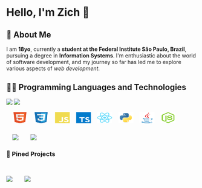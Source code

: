 # Hello, I'm Zich 👋

## 🤳 About Me

I am **18yo**, currently a **student at the Federal Institute São Paulo, Brazil**, pursuing a degree in **Information Systems**. I'm enthusiastic about the world of software development, and my journey so far has led me to explore various aspects of *web development*.

## 👨‍💻 Programming Languages and Technologies

<div>
    <img height="180em" src="https://github-readme-stats.vercel.app/api?username=PedroZich22&show_icons=true&theme=dark&rank_icon=github" />
    <img height="180em" src="https://github-readme-stats.vercel.app/api/top-langs/?username=PedroZich22&theme=dark&layout=compact&size_weight=0.5&count_weight=0.5" />
</div>

<div style="display: flex; gap: 1rem; margin-top:1rem"><br>
  <img align="center" alt="HTML" height="30" width="40" src="https://raw.githubusercontent.com/devicons/devicon/master/icons/html5/html5-original.svg">
  <img align="center" alt="CSS" height="30" width="40" src="https://raw.githubusercontent.com/devicons/devicon/master/icons/css3/css3-original.svg">
  <img align="center" alt="Js" height="30" width="40" src="https://raw.githubusercontent.com/devicons/devicon/master/icons/javascript/javascript-plain.svg">
  <img align="center" alt="Ts" height="30" width="40" src="https://raw.githubusercontent.com/devicons/devicon/master/icons/typescript/typescript-plain.svg">
  <img align="center" alt="React" height="30" width="40" src="https://raw.githubusercontent.com/devicons/devicon/master/icons/react/react-original.svg">
  <img align="center" alt="Python" height="30" width="40" src="https://raw.githubusercontent.com/devicons/devicon/master/icons/python/python-original.svg">
  <img align="center" alt="Java" height="30" width="40" src="https://raw.githubusercontent.com/devicons/devicon/master/icons/java/java-original.svg">
  <img align="center" alt="Node" height="30" width="40" src="https://raw.githubusercontent.com/devicons/devicon/master/icons/nodejs/nodejs-original.svg">
</div>
 
 ##
 
 <div style="display:flex; justify-content: flex-start; align-items:center; gap:2rem; margin-left: 1rem"> 
  <a href="mailto:zichpedro22@gmail.com"><img src="https://img.shields.io/badge/Gmail-D14836?style=for-the-badge&logo=gmail&logoColor=white"></img></a>
  <a href="https://www.linkedin.com/in/pedro-zich-54b04b284/"><img src="https://img.shields.io/badge/LinkedIn-0077B5?style=for-the-badge&logo=linkedin&logoColor=white"></img></a>
</div>

### 🚀 Pined Projects
<div style="display:flex; justify-content: flex-start; align-items:center; gap:2rem; margin-top: 3rem">
    <a href="https://github.com/PedroZich22/frontend-cardapio-digital"><img src="https://github-readme-stats.vercel.app/api/pin/?username=PedroZich22&repo=frontend-cardapio-digital&theme=dark" /></a>
    <a href="https://github.com/ifspvislab/ifsp-report-bot"><img src="https://github-readme-stats.vercel.app/api/pin/?username=ifspvislab&repo=ifsp-report-bot&theme=dark" /></a>
</div>

